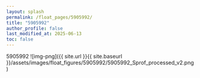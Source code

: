 ```yaml
---
layout: splash
permalink: /float_pages/5905992/
title: "5905992"
author_profile: false
last_modified_at: 2025-06-13
toc: false
---
```

 
5905992
![img-png]({{ site.url }}{{ site.baseurl }}/assets/images/float_figures/5905992/5905992_Sprof_processed_v2.png)